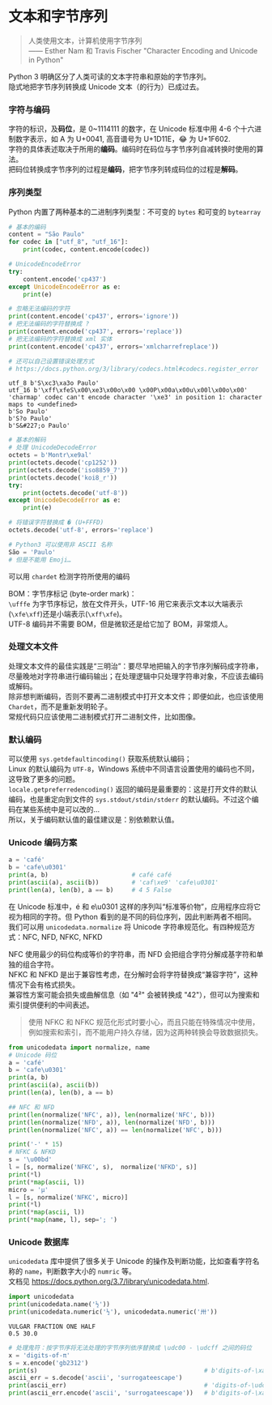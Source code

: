
# 文本和字节序列

> 人类使用文本，计算机使用字节序列  
> —— Esther Nam 和 Travis Fischer  "Character Encoding and Unicode in Python"

Python 3 明确区分了人类可读的文本字符串和原始的字节序列。  
隐式地把字节序列转换成 Unicode 文本（的行为）已成过去。

### 字符与编码
字符的标识，及**码位**，是 0~1114111 的数字，在 Unicode 标准中用 4-6 个十六进制数字表示，如 A 为 U+0041, 高音谱号为 U+1D11E，😂 为 U+1F602.  
字符的具体表述取决于所用的**编码**。编码时在码位与字节序列自减转换时使用的算法。  
把码位转换成字节序列的过程是**编码**，把字节序列转成码位的过程是**解码**。

### 序列类型
Python 内置了两种基本的二进制序列类型：不可变的 `bytes` 和可变的 `bytearray`


```python
# 基本的编码
content = "São Paulo"
for codec in ["utf_8", "utf_16"]:
    print(codec, content.encode(codec))

# UnicodeEncodeError
try:
    content.encode('cp437')
except UnicodeEncodeError as e:
    print(e)

# 忽略无法编码的字符
print(content.encode('cp437', errors='ignore'))
# 把无法编码的字符替换成 ?
print(content.encode('cp437', errors='replace'))
# 把无法编码的字符替换成 xml 实体
print(content.encode('cp437', errors='xmlcharrefreplace'))

# 还可以自己设置错误处理方式
# https://docs.python.org/3/library/codecs.html#codecs.register_error
```

    utf_8 b'S\xc3\xa3o Paulo'
    utf_16 b'\xff\xfeS\x00\xe3\x00o\x00 \x00P\x00a\x00u\x00l\x00o\x00'
    'charmap' codec can't encode character '\xe3' in position 1: character maps to <undefined>
    b'So Paulo'
    b'S?o Paulo'
    b'S&#227;o Paulo'



```python
# 基本的解码
# 处理 UnicodeDecodeError
octets = b'Montr\xe9al'
print(octets.decode('cp1252'))
print(octets.decode('iso8859_7'))
print(octets.decode('koi8_r'))
try:
    print(octets.decode('utf-8'))
except UnicodeDecodeError as e:
    print(e)

# 将错误字符替换成 � (U+FFFD)
octets.decode('utf-8', errors='replace')
```


```python
# Python3 可以使用非 ASCII 名称
São = 'Paulo'
# 但是不能用 Emoji…
```

可以用 `chardet` 检测字符所使用的编码

BOM：字节序标记 (byte-order mark)：  
`\ufffe` 为字节序标记，放在文件开头，UTF-16 用它来表示文本以大端表示(`\xfe\xff`)还是小端表示(`\xff\xfe`)。  
UTF-8 编码并不需要 BOM，但是微软还是给它加了 BOM，非常烦人。

### 处理文本文件
处理文本文件的最佳实践是“三明治”：要尽早地把输入的字节序列解码成字符串，尽量晚地对字符串进行编码输出；在处理逻辑中只处理字符串对象，不应该去编码或解码。  
除非想判断编码，否则不要再二进制模式中打开文本文件；即便如此，也应该使用 `Chardet`，而不是重新发明轮子。  
常规代码只应该使用二进制模式打开二进制文件，比如图像。

### 默认编码
可以使用 `sys.getdefaultincoding()` 获取系统默认编码；  
Linux 的默认编码为 `UTF-8`，Windows 系统中不同语言设置使用的编码也不同，这导致了更多的问题。  
`locale.getpreferredencoding()` 返回的编码是最重要的：这是打开文件的默认编码，也是重定向到文件的 `sys.stdout/stdin/stderr` 的默认编码。不过这个编码在某些系统中是可以改的…  
所以，关于编码默认值的最佳建议是：别依赖默认值。

### Unicode 编码方案
```python
a = 'café'
b = 'cafe\u0301'
print(a, b)                       # café café
print(ascii(a), ascii(b))         # 'caf\xe9' 'cafe\u0301'
print(len(a), len(b), a == b)     # 4 5 False
```

在 Unicode 标准中，é 和 e\u0301 这样的序列叫“标准等价物”，应用程序应将它视为相同的字符。但 Python 看到的是不同的码位序列，因此判断两者不相同。  
我们可以用 `unicodedata.normalize` 将 Unicode 字符串规范化。有四种规范方式：NFC, NFD, NFKC, NFKD

NFC 使用最少的码位构成等价的字符串，而 NFD 会把组合字符分解成基字符和单独的组合字符。  
NFKC 和 NFKD 是出于兼容性考虑，在分解时会将字符替换成“兼容字符”，这种情况下会有格式损失。  
兼容性方案可能会损失或曲解信息（如 "4²" 会被转换成 "42"），但可以为搜索和索引提供便利的中间表述。

> 使用 NFKC 和 NFKC 规范化形式时要小心，而且只能在特殊情况中使用，例如搜索和索引，而不能用户持久存储，因为这两种转换会导致数据损失。


```python
from unicodedata import normalize, name
# Unicode 码位
a = 'café'
b = 'cafe\u0301'
print(a, b)
print(ascii(a), ascii(b))
print(len(a), len(b), a == b)

## NFC 和 NFD
print(len(normalize('NFC', a)), len(normalize('NFC', b)))
print(len(normalize('NFD', a)), len(normalize('NFD', b)))
print(len(normalize('NFC', a)) == len(normalize('NFC', b)))

print('-' * 15)
# NFKC & NFKD
s = '\u00bd'
l = [s, normalize('NFKC', s),  normalize('NFKD', s)]
print(*l)
print(*map(ascii, l))
micro = 'μ'
l = [s, normalize('NFKC', micro)]
print(*l)
print(*map(ascii, l))
print(*map(name, l), sep='; ')
```

### Unicode 数据库
`unicodedata` 库中提供了很多关于 Unicode 的操作及判断功能，比如查看字符名称的 `name`，判断数字大小的 `numric` 等。  
文档见 <https://docs.python.org/3.7/library/unicodedata.html>.


```python
import unicodedata
print(unicodedata.name('½'))
print(unicodedata.numeric('½'), unicodedata.numeric('卅'))
```

    VULGAR FRACTION ONE HALF
    0.5 30.0



```python
# 处理鬼符：按字节序将无法处理的字节序列依序替换成 \udc00 - \udcff 之间的码位
x = 'digits-of-π'
s = x.encode('gb2312')
print(s)                                              # b'digits-of-\xa6\xd0'
ascii_err = s.decode('ascii', 'surrogateescape')
print(ascii_err)                                      # 'digits-of-\udca6\udcd0'
print(ascii_err.encode('ascii', 'surrogateescape'))   # b'digits-of-\xa6\xd0'
```
